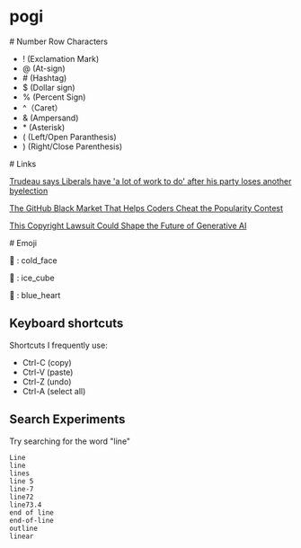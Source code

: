 # pogi

\# Number Row Characters
* ! (Exclamation Mark)
* @ (At-sign)
* \# (Hashtag)
* $ (Dollar sign)
* % (Percent Sign)
* ^（Caret）
* & (Ampersand)
* \* (Asterisk)
* ( (Left/Open Paranthesis)
* ) (Right/Close Parenthesis)


\# Links

[Trudeau says Liberals have 'a lot of work to do' after his party loses another byelection](https://www.cbc.ca/news/politics/trudeau-lasalle-emard-verdun-byelection-loss-1.7325534)

[The GitHub Black Market That Helps Coders Cheat the Popularity Contest](https://www.wired.com/story/github-stars-black-market-coders-cheat/)

[This Copyright Lawsuit Could Shape the Future of Generative AI](https://www.wired.com/story/this-copyright-lawsuit-could-shape-the-future-of-generative-ai/)


\# Emoji

🥶 : cold_face

🧊 : ice_cube

💙 : blue_heart


## Keyboard shortcuts
Shortcuts I frequently use: 
- Ctrl-C (copy)
- Ctrl-V (paste)
- Ctrl-Z (undo)
- Ctrl-A (select all)


## Search Experiments
Try searching for the word "line"

```
Line
line
lines
line 5
line-7
line72
line73.4
end of line
end-of-line
outline
linear
```